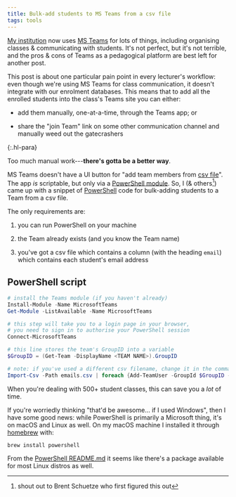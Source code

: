 ```yaml
---
title: Bulk-add students to MS Teams from a csv file
tags: tools
---
```


[My institution](https://anu.edu.au) now uses [MS
Teams](http://teams.microsoft.com) for lots of things, including organising
classes & communicating with students. It's not perfect, but it's not terrible,
and the pros & cons of Teams as a pedagogical platform are best left for another
post.

This post is about one particular pain point in every lecturer's workflow: even
though we're using MS Teams for class communication, it doesn't integrate with
our enrolment databases. This means that to add all the enrolled students into
the class's Teams site you can either:

- add them manually, one-at-a-time, through the Teams app; or

- share the "join Team" link on some other communication channel and manually
  weed out the gatecrashers

{:.hl-para}

Too much manual work---**there's gotta be a better way**.

MS Teams doesn't have a UI button for "add team members from [csv
file](https://en.wikipedia.org/wiki/Comma-separated_values)". The app _is_
scriptable, but only via a [PowerShell
module](https://docs.microsoft.com/en-us/MicrosoftTeams/teams-powershell-overview).
So, I (& others[^brent]) came up with a snippet of
[PowerShell](https://github.com/powershell/powershell) code for bulk-adding
students to a Team from a csv file.

The only requirements are:

1. you can run PowerShell on your machine

2. the Team already exists (and you know the Team name)

3. you've got a csv file which contains a column (with the heading `email`)
   which contains each student's email address

[^brent]: shout out to Brent Schuetze who first figured this out

## PowerShell script

```powershell
# install the Teams module (if you haven't already)
Install-Module -Name MicrosoftTeams
Get-Module -ListAvailable -Name MicrosoftTeams

# this step will take you to a login page in your browser,
# you need to sign in to authorise your PowerShell session
Connect-MicrosoftTeams

# this line stores the team's GroupID into a variable
$GroupID = (Get-Team -DisplayName <TEAM NAME>).GroupID

# note: if you've used a different csv filename, change it in the command below
Import-Csv -Path emails.csv | foreach {Add-TeamUser -GroupId $GroupID -user $_.email}
```

When you're dealing with 500+ student classes, this can save you a _lot_ of
time.

If you're worriedly thinking "that'd be awesome... if I used Windows", then I
have some good news: while PowerShell is primarily a Microsoft thing, it's on
macOS and Linux as well. On my macOS machine I installed it through
[homebrew](https://brew.sh) with:

```plaintext
brew install powershell
```

From the [PowerShell README.md](https://github.com/powershell/powershell) it
seems like there's a package available for most Linux distros as well.
